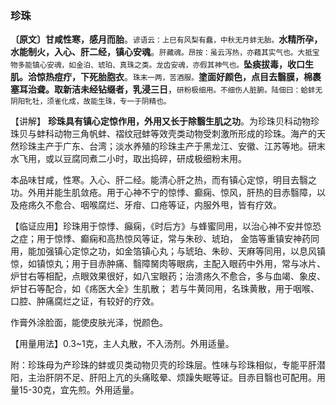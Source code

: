 ### 珍珠

**〔原文〕甘咸性寒，感月而胎**。<small>谚语云：上巳有风梨有蠢，中秋无月蚌无胎。</small>**水精所孕，水能制火，入心、肝二经，镇心安魂**。<small>肝藏魂。昂按：虽云泻热，亦藉其实气也。大抵宝物多能镇心安魂，如金泊、琥珀、真珠之类。龙齿安魂，亦假其神气也。</small>**坠痰拔毒，收口生肌。洽惊热痘疔，下死胎胞衣**。<small>珠末一两，苦酒服。</small>**塗面好颜色，点目去翳膜，棉裹塞耳治聋。取新洁未经钻缀者，乳浸三日**，<small>研粉极细用。不细伤人脏腑。陆佃曰：蛤蚌无阴阳牝牡，须雀化成，故能生珠，专一于阴精也。</small>

【讲解】 **珍珠具有镇心定惊作用，外用又长于除翳生肌之功**。为珍珠贝科动物珍珠贝与蚌科动物三角帆蚌、褶纹冠蚌等效壳类动物受刺激所形成的珍珠。海产的天然珍珠主产于广东、台湾；淡水养殖的珍珠主产于黑龙江、安徽、江苏等地。研末水飞用，或以豆腐同煮二小时，取出捣碎，研成极细粉末用。

本品味甘咸，性寒。入心、肝二经。能清心肝之热，而有镇心定惊，明目去翳之功。外用并能生肌敛疮。用于心神不宁的惊悸、癫痫、惊风，肝热的目赤翳障，以及疮疡久不愈合、咽喉腐烂、牙疳、口疮等证，内服外甩，皆有疗效。

【临证应用】珍珠用于惊悸、癲痫，《时后方》与蜂蜜同用，以治心神不安并惊恐之症；用于惊悸、癫痫和高热惊风等证，常与朱砂、琥珀， 金箔等重镇安神药同用，能加强镇心定惊之功，如金箔镇心丸；与琥珀、朱砂、天麻等同用，以息风镇惊，如镇惊丸；用于目赤肿痛、翳障胬肉等眼病，主配入眼药中外用，常与冰片、炉甘右等相配，点眼效果很好，如八宝眼药；治溃疡久不愈合，多与血竭、象皮、炉甘石等配合，如《疡医大全》生肌散； 若与牛黄同用，名珠黄散，用于咽喉、口腔、肿痛腐烂之证，有较好的疗效。

作膏外涂脸面，能使皮肤光泽，悦颜色。

【用量用法】0.3~1克，主人丸散，不入汤剂。外用适量。

附：珍珠母为产珍珠的蚌或贝类动物贝壳的珍珠层。性味与珍珠相似，专能平肝潜阳，主治肝阴不足、肝阳上亢的头痛眩晕、烦躁失眠等证。目赤目翳也可配用。用量15-30克，宜先煎。外用适量。
